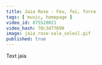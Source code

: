 ```yaml
---
title: Jaia Rose - Feu, foi, force
tags: [ music, homepage ]
video_id: 875528021
video_hash: 70c3d77699
image: jaia_rose-sale_soleil.gif
published: true
---
```


Text jaia